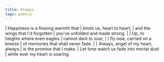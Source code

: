 ```yaml
---
title: Always
tags: poetry
---
```


| Happiness is a flowing warmth that
|   binds us, heart to heart;
| and the wings that I'd forgotten
|   you've unfolded and made strong.
|
| Up, to heights where even eagles
|   cannot dare to soar,
| I fly now, carried on a breeze
|   of memories that shall never fade.
|
| Always, angel of my heart, always
|   is the promise that I make.
| Let time watch us fade into mortal dust
|   while ever my heart is soaring.
